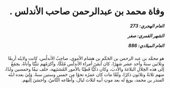 <h1 dir="rtl">وفاة محمد بن عبدالرحمن صاحب الأندلس .</h1>

<h5 dir="rtl">العام الهجري:  273

الشهر القمري: صفر

العام الميلادي: 886</h5>

<p dir="rtl">هو محمَّد بن عبد الرحمن بن الحَكَم بن هشام الأموي، صاحِبُ الأندلُس، كانت ولايتُه أربعًا وثلاثين سنةً وأحد عشر شهرًا، كان أيمَنَ أمراءِ الأندلُس مُلكًا، وأكرَمُهم تثبُّتًا وأناةً، يجمَعُ إلى هذه الخِلالِ البلاغةَ والأدبَ، وكان ذكيًّا فَطِنًا بالأمور المُشتَبِهة، خلف نيفًا وخمسين ولدًا، منهم ثلاثةٌ وثلاثون ذكرًا، ولَمَّا مات كان عمرُه نحوًا مِن خمس وستين سنةً. وَلِيَ بعده ابنُه المنذر بن محمد، بويِعَ له بعد موتِ أبيه لثلاث ليال، وأطاعه النَّاسُ، وأحسَنَ إليهم.</p></br>
